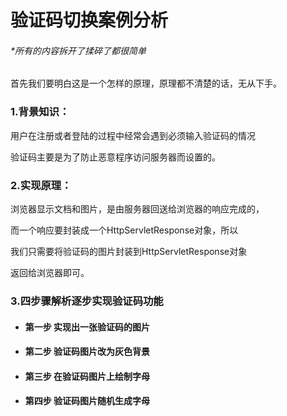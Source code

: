 # 验证码切换案例分析  

###### *所有的内容拆开了揉碎了都很简单

首先我们要明白这是一个怎样的原理，原理都不清楚的话，无从下手。  


### 1.背景知识：  

用户在注册或者登陆的过程中经常会遇到必须输入验证码的情况  


验证码主要是为了防止恶意程序访问服务器而设置的。  


### 2.实现原理：  

浏览器显示文档和图片，是由服务器回送给浏览器的响应完成的，  

而一个响应要封装成一个HttpServletResponse对象，所以  

我们只需要将验证码的图片封装到HttpServletResponse对象  

返回给浏览器即可。  


### 3.四步骤解析逐步实现验证码功能

 - #### 第一步 实现出一张验证码的图片

 - #### 第二步 验证码图片改为灰色背景  

 - #### 第三步 在验证码图片上绘制字母

 - #### 第四步 验证码图片随机生成字母


